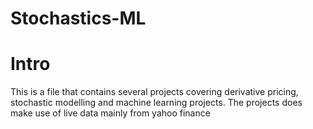 # Stochastics-ML

# Intro
This is a file that contains several projects covering derivative pricing, stochastic modelling and machine learning projects.
The projects does make use of live data mainly from yahoo finance
